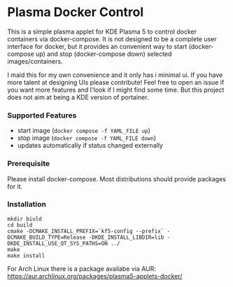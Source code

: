 # Plasma Docker Control

This is a simple plasma applet for KDE Plasma 5 to control docker containers via docker-compose. It is not designed to be a complete user interface for docker, but it provides an convenient way to start (docker-compose up) and stop (docker-compose down) selected images/containers. 

I maid this for my own convenience and it only has i minimal ui. If you have more talent at designing UIs please contribute! Feel free to open an issue if you want more features and I'look if I might find some time. But this project does not aim at being a KDE version of portainer.

### Supported Features
* start image (`docker compose -f YAML_FILE up`)
* stop image (`docker compose -f YAML_FILE down`)
* updates automatically if status changed externally

### Prerequisite

Please install docker-compose. Most distributions should provide packages for it.

### Installation
```
mkdir biuld
cd build
cmake -DCMAKE_INSTALL_PREFIX=`kf5-config --prefix` -DCMAKE_BUILD_TYPE=Release -DKDE_INSTALL_LIBDIR=lib -DKDE_INSTALL_USE_QT_SYS_PATHS=ON ../
make
make install
```

For Arch Linux there is a package availabe via AUR: https://aur.archlinux.org/packages/plasma5-applets-docker/
